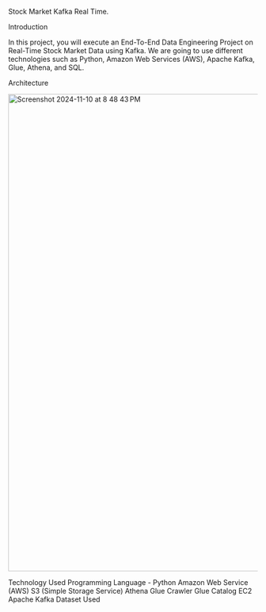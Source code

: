 Stock Market Kafka Real Time.

Introduction

In this project, you will execute an End-To-End Data Engineering Project on Real-Time Stock Market Data using Kafka.
We are going to use different technologies such as Python, Amazon Web Services (AWS), Apache Kafka, Glue, Athena, and SQL.

Architecture

<img width="962" alt="Screenshot 2024-11-10 at 8 48 43 PM" src="https://github.com/user-attachments/assets/a9b41322-e0f9-4b9a-a675-d85f5d229f3d">




Technology Used
Programming Language - Python
Amazon Web Service (AWS)
S3 (Simple Storage Service)
Athena
Glue Crawler
Glue Catalog
EC2
Apache Kafka
Dataset Used
